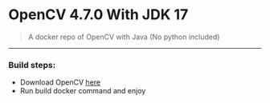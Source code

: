 
# OpenCV 4.7.0 With JDK 17 
> A docker repo of OpenCV with Java (No python included)
---

### Build steps:
- Download OpenCV [here](https://opencv.org/releases/)
- Run build docker command and enjoy
